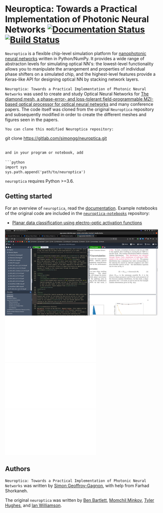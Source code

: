 # Neuroptica: Towards a Practical Implementation of Photonic Neural Networks [![Documentation Status](https://readthedocs.org/projects/neuroptica/badge/?version=latest)](https://neuroptica.readthedocs.io/en/latest/?badge=latest) [![Build Status](https://travis-ci.com/fancompute/neuroptica.svg?token=CSoUuvqmixfJpdwkLqet&branch=master)](https://travis-ci.com/fancompute/neuroptica)

`Neuroptica` is a flexible chip-level simulation platform for [nanophotonic neural networks](https://arxiv.org/abs/1903.04579) written in Python/NumPy. It provides a wide range of abstracton levels for simulating optical NN's: the lowest-level functionality allows you to manipulate the arrangement and properties of individual phase shifters on a simulated chip, and the highest-level features provide a Keras-like API for designing optical NN by stacking network layers.

`Neuroptica: Towards a Practical Implementation of Photonic Neural Networks` was used to create and study Optical Neural Networks for [The diamond mesh, a phase-error- and loss-tolerant field-programmable MZI-based optical processor for optical neural networks](https://www.osapublishing.org/oe/abstract.cfm?uri=oe-28-16-23495) and many conference papers. The code itself was cloned from the original `Neuroptica` repository and subsequently modified in order to create the different meshes and figures seen in the papers. 


```
You can clone this modified Neuroptica repository:
```
git clone https://gitlab.com/simongg/neuroptica.git
```

and in your program or notebook, add

```python
import sys
sys.path.append('path/to/neuroptica')
``` 

`neuroptica` requires Python >=3.6.


## Getting started

For an overview of `neuroptica`, read the [documentation](https://neuroptica.readthedocs.io). Example notebooks of the original code are included in the [`neuroptica-notebooks`](https://github.com/fancompute/neuroptica-notebooks) repository:

- [Planar data classification using electro-optic activation functions](https://github.com/fancompute/neuroptica-notebooks/blob/master/neuroptica_demo.ipynb)

![Phi Theta error Simulation of a trained 96x96 Diamond Mesh](img/DiamondMesh.png  "Diamond mesh accuracy plot")
![Insertion Loss + Phase error Simulation of a trained 96x96 Reck Mesh](img/LPU_ACC_R_P_N=96.pdf   "Diamond mesh accuracy plot")
![Phi Theta error Simulation of a trained 96x96 Clements Mesh](img/PT_ACC_E_P_N=96.pdf   "Reck mesh accuracy plot")
![Insertion Loss + Phase error Simulation of a trained 96x96 Reck Mesh](img/LPU_ACC_R_P_N=96.pdf  "Reck mesh accuracy plot")


## Authors
`Neuroptica: Towards a Practical Implementation of Photonic Neural Networks` was written by [Simon Geoffroy-Gagnon](https://s-g-gagnon.research.mcgill.ca/), with help from Farhad Shorkaneh.

The original `neuroptica` was written by [Ben Bartlett](https://github.com/bencbartlett), [Momchil Minkov](https://github.com/momchilmm), [Tyler Hughes](https://github.com/twhughes), and  [Ian Williamson](https://github.com/ianwilliamson).
